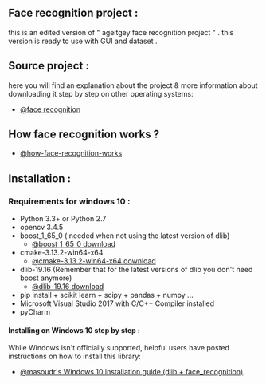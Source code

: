 ## Face recognition project :
this is an edited version of " ageitgey  face recognition project " . this version is ready to use with GUI and dataset .
## Source project :
here you will find an explanation about the project & more information about downloading it step by step on other operating systems:
  * [@face recognition](https://github.com/ageitgey/face_recognition)
## How face recognition works ? 
  * [@how-face-recognition-works](https://medium.com/@ageitgey/machine-learning-is-fun-part-4-modern-face-recognition-with-deep-learning-c3cffc121d78)
## Installation :
### Requirements for windows 10 :

  * Python 3.3+ or Python 2.7
  * opencv 3.4.5
  * boost_1_65_0 ( needed when not using the latest version of dlib)
    * [@boost_1_65_0 download](https://www.boost.org/users/history/version_1_65_0.html)
  * cmake-3.13.2-win64-x64
    * [@cmake-3.13.2-win64-x64 download](https://cmake.org/download/8)
  * dlib-19.16 (Remember that for the latest versions of dlib you don't need boost anymore)
    * [@dlib-19.16 download](http://dlib.net/release_notes.html)
  * pip install + scikit learn + scipy + pandas + numpy ...
  * Microsoft Visual Studio 2017 with C/C++ Compiler installed
  * pyCharm

#### Installing on Windows 10 step by step :

While Windows isn't officially supported, helpful users have posted instructions on how to install this library:

  * [@masoudr's Windows 10 installation guide (dlib + face_recognition)](https://github.com/ageitgey/face_recognition/issues/175#issue-257710508)
